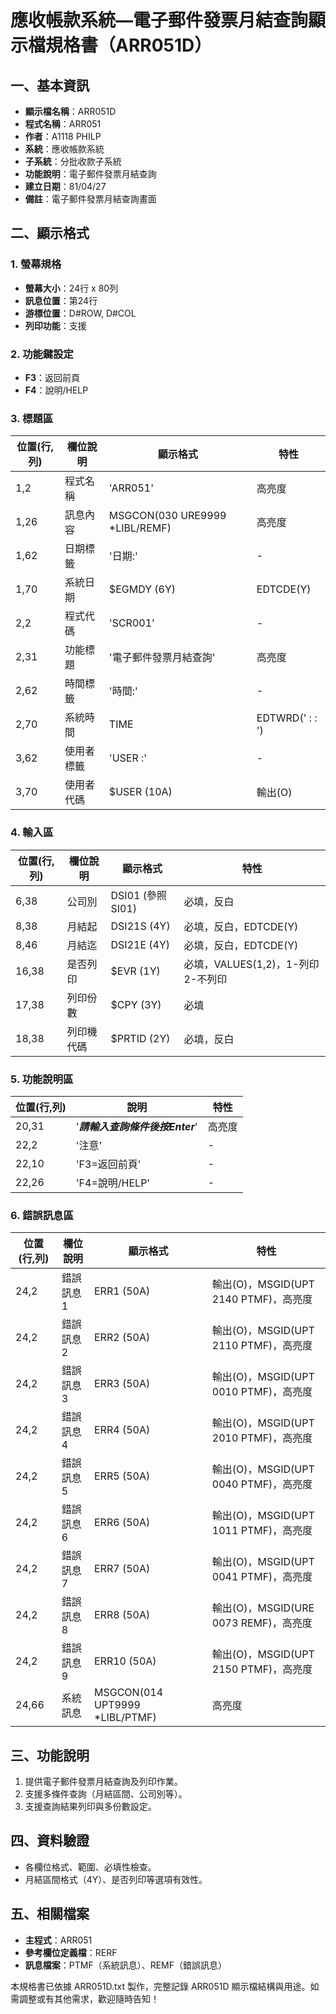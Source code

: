 # 應收帳款系統—電子郵件發票月結查詢顯示檔規格書（ARR051D）

## 一、基本資訊
- **顯示檔名稱**：ARR051D
- **程式名稱**：ARR051
- **作者**：A1118 PHILP
- **系統**：應收帳款系統
- **子系統**：分批收款子系統
- **功能說明**：電子郵件發票月結查詢
- **建立日期**：81/04/27
- **備註**：電子郵件發票月結查詢畫面

## 二、顯示格式

### 1. 螢幕規格
- **螢幕大小**：24行 x 80列
- **訊息位置**：第24行
- **游標位置**：D#ROW, D#COL
- **列印功能**：支援

### 2. 功能鍵設定
- **F3**：返回前頁
- **F4**：說明/HELP

### 3. 標題區
| 位置(行,列) | 欄位說明 | 顯示格式 | 特性 |
|------------|---------|---------|------|
| 1,2 | 程式名稱 | 'ARR051' | 高亮度 |
| 1,26 | 訊息內容 | MSGCON(030 URE9999 *LIBL/REMF) | 高亮度 |
| 1,62 | 日期標籤 | '日期:' | - |
| 1,70 | 系統日期 | $EGMDY (6Y) | EDTCDE(Y) |
| 2,2 | 程式代碼 | 'SCR001' | - |
| 2,31 | 功能標題 | '電子郵件發票月結查詢' | 高亮度 |
| 2,62 | 時間標籤 | '時間:' | - |
| 2,70 | 系統時間 | TIME | EDTWRD('  :  :  ') |
| 3,62 | 使用者標籤 | 'USER :' | - |
| 3,70 | 使用者代碼 | $USER (10A) | 輸出(O) |

### 4. 輸入區
| 位置(行,列) | 欄位說明 | 顯示格式 | 特性 |
|------------|---------|---------|------|
| 6,38 | 公司別 | DSI01 (參照SI01) | 必填，反白 |
| 8,38 | 月結起 | DSI21S (4Y) | 必填，反白，EDTCDE(Y) |
| 8,46 | 月結迄 | DSI21E (4Y) | 必填，反白，EDTCDE(Y) |
| 16,38 | 是否列印 | $EVR (1Y) | 必填，VALUES(1,2)，1-列印 2-不列印 |
| 17,38 | 列印份數 | $CPY (3Y) | 必填 |
| 18,38 | 列印機代碼 | $PRTID (2Y) | 必填，反白 |

### 5. 功能說明區
| 位置(行,列) | 說明 | 特性 |
|------------|------|------|
| 20,31 | '***請輸入查詢條件後按Enter***' | 高亮度 |
| 22,2 | '注意' | - |
| 22,10 | 'F3=返回前頁' | - |
| 22,26 | 'F4=說明/HELP' | - |

### 6. 錯誤訊息區
| 位置(行,列) | 欄位說明 | 顯示格式 | 特性 |
|------------|---------|---------|------|
| 24,2 | 錯誤訊息1 | ERR1 (50A) | 輸出(O)，MSGID(UPT 2140 PTMF)，高亮度 |
| 24,2 | 錯誤訊息2 | ERR2 (50A) | 輸出(O)，MSGID(UPT 2110 PTMF)，高亮度 |
| 24,2 | 錯誤訊息3 | ERR3 (50A) | 輸出(O)，MSGID(UPT 0010 PTMF)，高亮度 |
| 24,2 | 錯誤訊息4 | ERR4 (50A) | 輸出(O)，MSGID(UPT 2010 PTMF)，高亮度 |
| 24,2 | 錯誤訊息5 | ERR5 (50A) | 輸出(O)，MSGID(UPT 0040 PTMF)，高亮度 |
| 24,2 | 錯誤訊息6 | ERR6 (50A) | 輸出(O)，MSGID(UPT 1011 PTMF)，高亮度 |
| 24,2 | 錯誤訊息7 | ERR7 (50A) | 輸出(O)，MSGID(UPT 0041 PTMF)，高亮度 |
| 24,2 | 錯誤訊息8 | ERR8 (50A) | 輸出(O)，MSGID(URE 0073 REMF)，高亮度 |
| 24,2 | 錯誤訊息9 | ERR10 (50A) | 輸出(O)，MSGID(UPT 2150 PTMF)，高亮度 |
| 24,66 | 系統訊息 | MSGCON(014 UPT9999 *LIBL/PTMF) | 高亮度 |

## 三、功能說明
1. 提供電子郵件發票月結查詢及列印作業。
2. 支援多條件查詢（月結區間、公司別等）。
3. 支援查詢結果列印與多份數設定。

## 四、資料驗證
- 各欄位格式、範圍、必填性檢查。
- 月結區間格式（4Y）、是否列印等選項有效性。

## 五、相關檔案
- **主程式**：ARR051
- **參考欄位定義檔**：RERF
- **訊息檔案**：PTMF（系統訊息）、REMF（錯誤訊息）

本規格書已依據 ARR051D.txt 製作，完整記錄 ARR051D 顯示檔結構與用途。如需調整或有其他需求，歡迎隨時告知！ 